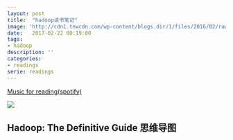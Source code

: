 ```yaml
---
layout: post
title:  "hadoop读书笔记"
image: 'http://cdn1.tnwcdn.com/wp-content/blogs.dir/1/files/2016/02/raw.gif'
date:   2017-02-22 00:19:00
tags:
- hadoop
description: ''
categories:
- readings
serie: readings
---
```



<p class="music-read"><a href="https://y.qq.com/portal/song/5237810_num.html?ADTAG=h5_playsong&no_redirect=1">Music for reading(spotify)</a></p>

<img src="/land-ml/assets/img/hadoop/hadoop.jpeg">

## Hadoop: The Definitive Guide 思维导图

